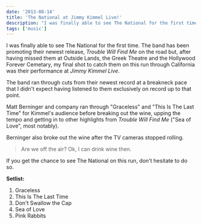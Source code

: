 ```yaml
---
date: '2013-08-14'
title: 'The National at Jimmy Kimmel Live!'
description: "I was finally able to see The National for the first time. The band has been promoting their newest release, Trouble Will Find Me on the road but, after having missed them at Outside Lands, the Greek Theatre and the Hollywood Forever Cemetary, my final shot to catch them on this run through California was their performance at Jimmy Kimmel Live."
tags: ['music']
---
```


I was finally able to see The National for the first time. The band has been promoting their newest release, _Trouble Will Find Me_ on the road but, after having missed them at Outside Lands, the Greek Theatre and the Hollywood Forever Cemetary, my final shot to catch them on this run through California was their performance at _Jimmy Kimmel Live_.<!-- excerpt -->

The band ran through cuts from their newest record at a breakneck pace that I didn't expect having listened to them exclusively on record up to that point.

Matt Berninger and company ran through "Graceless" and "This Is The Last Time" for Kimmel's audience before breaking out the wine, upping the tempo and getting in to other highlights from _Trouble Will Find Me_ ("Sea of Love", most notably).

Berninger also broke out the wine after the TV cameras stopped rolling.

> Are we off the air? Ok, I can drink wine then.

If you get the chance to see The National on this run, don't hesitate to do so.

**Setlist:**

1. Graceless
2. This Is The Last Time
3. Don't Swallow the Cap
4. Sea of Love
5. Pink Rabbits
